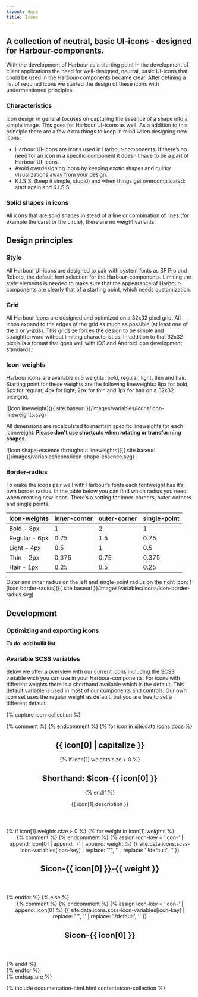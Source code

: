 ```yaml
---
layout: docs
title: Icons
---
```


## A collection of neutral, basic UI-icons - designed for Harbour-components.

With the development of Harbour as a starting point in the development of client applications the need for  well-designed, neutral, basic UI-icons that could be used in the Harbour-components became clear. After defining a list of required icons we started the design of these icons with undermentioned principles.

### Characteristics

Icon design in general focuses on capturing the essence of a shape into a simple image. This goes for Harbour UI-icons as well. As a addition to this principle there are a few extra things to keep in mind when designing new icons:

- Harbour UI-icons are icons used in Harbour-components. If there’s no need for an icon in a specific component it doesn’t have to be a part of Harbour UI-icons.
- Avoid overdesigning icons by keeping exotic shapes and quirky visualizations away from your design.
- K.I.S.S. (keep it simple, stupid) and when things get overcomplicated: start again and K.I.S.S.

### Solid shapes in icons

All icons that are solid shapes in stead of a line or combination of lines (for example the caret or the circle), there are no weight variants.

## Design principles
 
### Style

All Harbour UI-icons are designed to pair with system fonts as SF Pro and Roboto, the default font selection for the Harbour-components. Limiting the style elements is needed to make sure that the appearance of Harbour-components are clearly that of a starting point, which needs customization.

### Grid

All Harbour Icons are designed and optimized on a 32x32 pixel grid. All icons expand to the edges of the grid as much as possible (at least one of the x or y-axis). This gridsize forces the design to be simple and straightforward without limiting characteristics. In addition to that 32x32 pixels is a format that goes well with IOS and Android icon development standards.

### Icon-weights

Harbour icons are available in 5 weights: bold, regular, light, thin and hair. Starting point for these weights are the following lineweights: 8px for bold, 6px for regular, 4px for light, 2px for thin and 1px for hair on a 32x32 pixelgrid.

![Icon lineweight]({{ site.baseurl }}/images/variables/icons/icon-lineweights.svg)

All dimensions are recalculated to maintain specific lineweights for each iconweight. **Please don't use shortcuts when rotating or transforming shapes.**

![Icon shape-essence throughout lineweights]({{ site.baseurl }}/images/variables/icons/icon-shape-essence.svg)

### Border-radius

To make the icons pair well with Harbour’s fonts each fontweight has it’s own border radius. In the table below you can find which radius you need when creating new icons. There’s a setting for inner-corners, outer-corners and single points.

| Icon-weights | inner-corner | outer-corner | single-point |
|-------|--------|---------|---------|
| Bold - 8px | 1 | 2 | 1 |
| Regular - 6px | 0.75 | 1.5 | 0.75 |
| Light - 4px | 0.5 | 1 | 0.5 |
| Thin - 2px | 0.375 | 0.75 | 0.375 |
| Hair - 1px | 0.25 | 0.5 | 0.25 |

Outer and inner radius on the left and single-point radius on the right icon:
![Icon border-radius]({{ site.baseurl }}/images/variables/icons/icon-border-radius.svg)

## Development

### Optimizing and exporting icons

**To do: add bullit list**

###  Available SCSS variables

Below we offer a overview with our current icons including the SCSS variable wich you can use in your Harbour-components. For icons with different weights there is a shorthand available which is the default. This default variable is used in most of our components and controls. Our own icon set uses the regular weight as default, but you are free to set a different default.

{% capture icon-collection %}
<section class="layout">
	{% comment %}
		<!-- Loop over all icons in the _data/icons/docs.json file. icon[0] stand for the key (e.g. 'arrow-down') and icon[1] contains the value; the description and the weights array.  -->
	{% endcomment %}
	{% for icon in site.data.icons.docs %}
		<div class="layout__section">
			<header class="heading-group">
				<h1 class="heading-group__title">
					{{ icon[0] | capitalize }}
				</h1>
				{% if icon[1].weights.size > 0 %}
					<h2 class="heading-group__underline">
						Shorthand: <span class="heading-group__emphasis">$icon-{{ icon[0] }}</span>
					</h2>
				{% endif %}
				<p class="heading-group__supporting-text">
					{{ icon[1].description }}
				</p>
			</header>
		</div>
		<div class="layout__section layout__section--spaced-60 layout__section--colored">
			<div class="layout__inner layout__inner--padded-80">
				<div class="collection collection--grid-one-whole-till-one-third">
					{% if icon[1].weights.size > 0 %}
						{% for weight in icon[1].weights %}
							<div class="collection__item">
								<div class="card card--90">
									<div class="card__actions">
										<div class="card__primary-action">
											<header class="card__header">
												<div class="card__icon">
													{% comment %}
														<!-- Generate icon key to get the values from the scss-icon-variables.json. Then select the right icon and strip single quotes and SCSS !default flag to get the original SVG. -->
													{% endcomment %}
													{% assign icon-key = 'icon-' | append: icon[0] | append: '-' | append: weight %}
													{{ site.data.icons.scss-icon-variables[icon-key] | replace: "'", '' | replace: ' !default', '' }}
												</div>
												<div class="card__heading-group">
													<h1 class="card__title">
														$icon-{{ icon[0] }}-{{ weight }}
													</h1>
												</div>
											</header>
										</div>
									</div>
								</div>
							</div>
						{% endfor %}
					{% else  %}
						<div class="collection__item">
							<div class="card card--90">
								<div class="card__actions">
									<div class="card__primary-action">
										<header class="card__header">
											<div class="card__icon">
												{% comment %}
													<!-- Generate icon key to get the values from the scss-icon-variables.json. Then select the right icon and strip single quotes and SCSS !default flag to get the original SVG. -->
												{% endcomment %}
												{% assign icon-key = 'icon-' | append: icon[0] %}
												{{ site.data.icons.scss-icon-variables[icon-key] | replace: "'", '' | replace: ' !default', '' }}
											</div>
											<div class="card__heading-group">
												<h1 class="card__title">
													$icon-{{ icon[0] }}
												</h1>
											</div>
										</header>
									</div>
								</div>
							</div>
						</div>
					{% endif %}
				</div>
			</div>
		</div>
	{% endfor %}
</section>
{% endcapture %}

{% include documentation-html.html
	content=icon-collection
%}